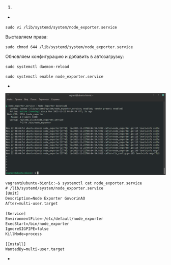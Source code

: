 1. 
- 

`sudo vi /lib/systemd/system/node_exporter.service`

Выставляем права:

`sudo chmod 644 /lib/systemd/system/node_exporter.service`  

Обновляем конфигурацию и добавить в автозагрузку:  

`sudo systemctl daemon-reload`

`sudo systemctl enable node_exporter.service`

- 

![node_exporter status](img/node_exporter_status.png)

```
vagrant@ubuntu-bionic:~$ systemctl cat node_exporter.service 
# /lib/systemd/system/node_exporter.service
[Unit]
Description=Node Exporter GovorinAO
After=multi-user.target

[Service]
EnvironmentFile=-/etc/default/node_exporter
ExecStart=/bin/node_exporter
IgnoreSIGPIPE=false
KillMode=process

[Install]
WantedBy=multi-user.target
```
-  

